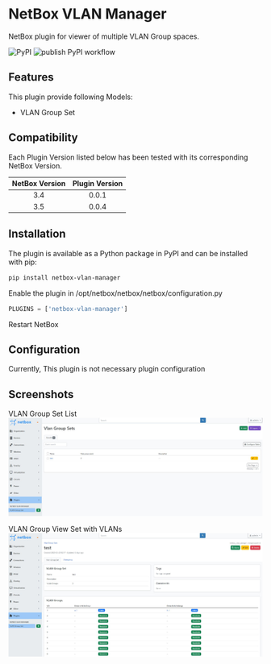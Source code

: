 # NetBox VLAN Manager

NetBox plugin for viewer of multiple VLAN Group spaces.

![PyPI](https://img.shields.io/pypi/v/netbox-vlan-manager)
![publish PyPI workflow](https://github.com/miyuk/netbox-vlan-manager/actions/workflows/pub-pypi.yml/badge.svg)

## Features

This plugin provide following Models:

- VLAN Group Set

## Compatibility

Each Plugin Version listed below has been tested with its corresponding NetBox Version.

| NetBox Version | Plugin Version |
| :------------: | :------------: |
|      3.4       |     0.0.1      |
|      3.5       |     0.0.4      |

## Installation

The plugin is available as a Python package in PyPI and can be installed with pip:

```bash
pip install netbox-vlan-manager
```

Enable the plugin in /opt/netbox/netbox/netbox/configuration.py

```python
PLUGINS = ['netbox-vlan-manager']
```

Restart NetBox

## Configuration

Currently, This plugin is not necessary plugin configuration

## Screenshots

VLAN Group Set List
![VLAN Group Set List](https://raw.githubusercontent.com/miyuk/netbox-vlan-manager/main/docs/img/vlan_group_set_list.png)

VLAN Group View Set with VLANs
![VLAN Group Set VLANs](https://raw.githubusercontent.com/miyuk/netbox-vlan-manager/main/docs/img/vlan_group_set_vlans.png)

